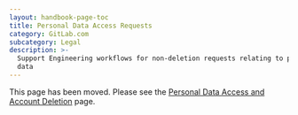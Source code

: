```yaml
---
layout: handbook-page-toc
title: Personal Data Access Requests
category: GitLab.com
subcategory: Legal
description: >-
  Support Engineering workflows for non-deletion requests relating to personal
  data
---
```


This page has been moved. Please see the [Personal Data Access and Account Deletion](handbook/support/workflows/personal_data_access_account_deletion.html) page.
